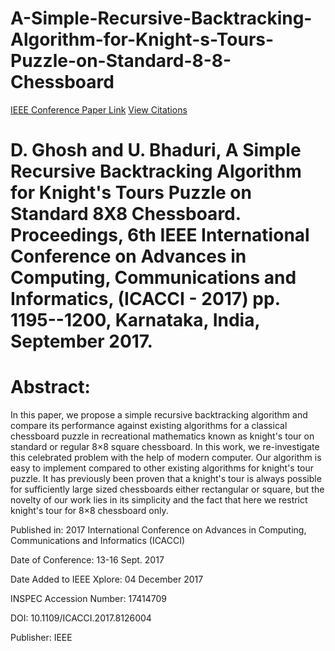 # A-Simple-Recursive-Backtracking-Algorithm-for-Knight-s-Tours-Puzzle-on-Standard-8-8-Chessboard
[IEEE Conference Paper Link](https://ieeexplore.ieee.org/abstract/document/8126004)
[View Citations](https://scholar.google.co.in/scholar?oi=bibs&hl=en&cites=11978541075388951494&as_sdt=5)


# D. Ghosh and U. Bhaduri, A Simple Recursive Backtracking Algorithm for Knight's Tours Puzzle on Standard 8X8 Chessboard. Proceedings, 6th IEEE International Conference on Advances in Computing, Communications and Informatics, (ICACCI - 2017) pp. 1195--1200, Karnataka, India, September 2017.


# Abstract:
In this paper, we propose a simple recursive backtracking algorithm and compare its performance against existing algorithms for a classical chessboard puzzle in recreational mathematics known as knight's tour on standard or regular 8×8 square chessboard. In this work, we re-investigate this celebrated problem with the help of modern computer. Our algorithm is easy to implement compared to other existing algorithms for knight's tour puzzle. It has previously been proven that a knight's tour is always possible for sufficiently large sized chessboards either rectangular or square, but the novelty of our work lies in its simplicity and the fact that here we restrict knight's tour for 8×8 chessboard only.

Published in: 2017 International Conference on Advances in Computing, Communications and Informatics (ICACCI)

Date of Conference: 13-16 Sept. 2017

Date Added to IEEE Xplore: 04 December 2017

INSPEC Accession Number: 17414709

DOI: 10.1109/ICACCI.2017.8126004

Publisher: IEEE
